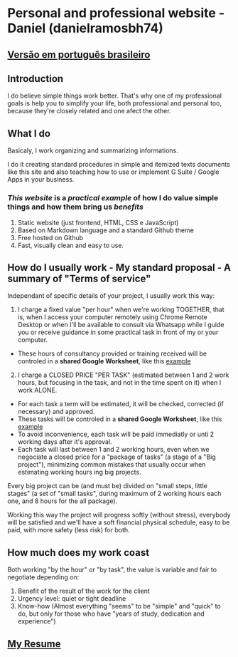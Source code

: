 # Personal and professional website - Daniel (danielramosbh74)

## [Versão em português brasileiro](https://danielramosbh74.github.io)

## Introduction

I do believe simple things work better. That's why one of my professional goals is help you to simplify your life, both professional and personal too, because they're closely related and one afect the other.

## What I do

Basicaly, I work organizing and summarizing informations.

I do it creating standard procedures in simple and itemized texts documents like this site and also teaching how to use or implement G Suite / Google Apps in your business.

### _This website_ is a _practical example_ of how I do value simple things and how them bring us _benefits_ 
1. Static website (just frontend, HTML, CSS e JavaScript)
2. Based on Markdown language and a standard Github theme
3. Free hosted on Github
4. Fast, visually clean and easy to use.

## How do I usually work - My standard proposal - A summary of "Terms of service"

Independant of specific details of your project, I usually work this way:

1. I charge a fixed value "per hour" when we're working TOGETHER, that is, when I access your computer remotely using Chrome Remote Desktop or when I'll be available to consult via Whatsapp while I guide you or receive guidance in some practical task in front of my or your computer.
- These hours of consultancy provided or training received will be controled in a **shared Google Worksheet**, like this [example](https://docs.google.com/spreadsheets/d/1RwlMWIJXpUln2lKrowaPILAg6Vsf9COazdYHEu8qr2g/edit?usp=sharing)

2. I charge a CLOSED PRICE "PER TASK" (estimated between 1 and 2 work hours, but focusing in the task, and not in the time spent on it) when I work ALONE.
- For each task a term will be estimated, it will be checked, corrected (if necessary) and approved.
- These tasks will be controled in a **shared Google Worksheet**, like this [example](https://docs.google.com/spreadsheets/d/1RwlMWIJXpUln2lKrowaPILAg6Vsf9COazdYHEu8qr2g/edit?usp=sharing)
- To avoid inconvenience, each task will be paid immediatly or unti 2 working days after it's approval.
- Each task will last between 1 and 2 working hours, even when we negociate a closed price for a "package of tasks" (a stage of a "Big project"), minimizing common mistakes that usually occur when estimating working hours ing big projects.

Every big project can be (and must be) divided on "small steps, little stages" (a set of "small tasks", during maximum of 2 working hours each one, and 8 hours for the all package).

Working this way the project will progress softly (without stress), everybody will be satisfied and we'll have a soft financial physical schedule, easy to be paid, with more safety (less risk) for both.

## How much does my work coast

Both working "by the hour" or "by task", the value is variable and fair to negotiate depending on:

1. Benefit of the result of the work for the client
2. Urgency level: quiet or tight deadline
3. Know-how (Almost everything "seems" to be "simple" and "quick" to do, but only for those who have "years of study, dedication and experience")


## [My Resume](https://docs.google.com/document/d/e/2PACX-1vTXX9hs2_JTQrQeowSKXtz7Qxg-JClyxvA6pHGdlCe0_sbBalgP4zKAnq8kaK3yKux5T5zqMI7BQdvV/pub)

